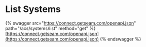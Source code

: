 # List Systems

{% swagger src="https://connect.getseam.com/openapi.json" path="/acs/systems/list" method="get" %}
[https://connect.getseam.com/openapi.json](https://connect.getseam.com/openapi.json)
{% endswagger %}
